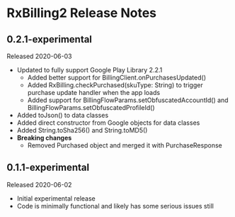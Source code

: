 # RxBilling2 Release Notes

## 0.2.1-experimental
Released 2020-06-03

* Updated to fully support Google Play Library 2.2.1
  * Added better support for BillingClient.onPurchasesUpdated()
  * Added RxBilling.checkPurchased(skuType: String) to trigger purchase update handler when the app loads
  * Added support for BillingFlowParams.setObfuscatedAccountId() and BillingFlowParams.setObfuscatedProfileId()
* Added toJson() to data classes
* Added direct constructor from Google objects for data classes
* Added String.toSha256() and String.toMD5()
* **Breaking changes**
  * Removed Purchased object and merged it with PurchaseResponse  

## 0.1.1-experimental
Released 2020-06-02

* Initial experimental release
* Code is minimally functional and likely has some serious issues still